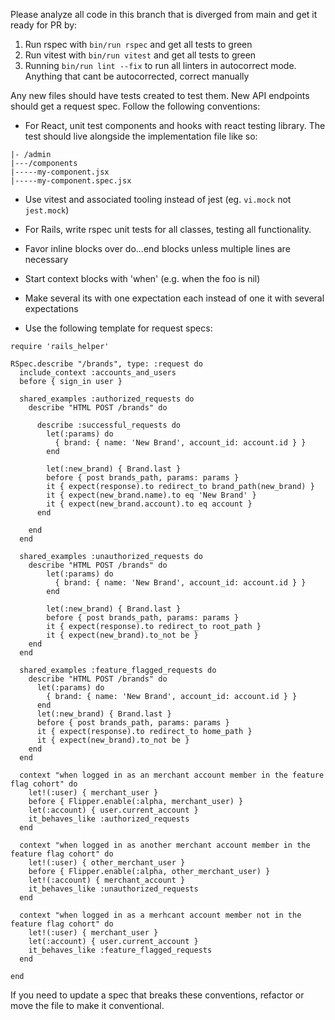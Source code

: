 Please analyze all code in this branch that is diverged from main and get it ready for PR by:

1. Run rspec with `bin/run rspec` and get all tests to green
2. Run vitest with `bin/run vitest` and get all tests to green
3. Running `bin/run lint --fix` to run all linters in autocorrect mode. Anything that cant be autocorrected, correct manually

Any new files should have tests created to test them. New API endpoints should get a request spec. Follow the following conventions:

* For React, unit test components and hooks with react testing library. The test should live alongside the implementation file like so:

```
|- /admin
|---/components
|-----my-component.jsx
|-----my-component.spec.jsx
```
* Use vitest and associated tooling instead of jest (eg. `vi.mock` not `jest.mock`)

* For Rails, write rspec unit tests for all classes, testing all functionality.
* Favor inline blocks over do...end blocks unless multiple lines are necessary
* Start context blocks with 'when' (e.g. when the foo is nil)
* Make several its with one expectation each instead of one it with several expectations
* Use the following template for request specs:

```
require 'rails_helper'

RSpec.describe "/brands", type: :request do
  include_context :accounts_and_users
  before { sign_in user }

  shared_examples :authorized_requests do
    describe "HTML POST /brands" do

      describe :successful_requests do
        let(:params) do
          { brand: { name: 'New Brand', account_id: account.id } }
        end

        let(:new_brand) { Brand.last }
        before { post brands_path, params: params }
        it { expect(response).to redirect_to brand_path(new_brand) }
        it { expect(new_brand.name).to eq 'New Brand' }
        it { expect(new_brand.account).to eq account }
      end

    end
  end

  shared_examples :unauthorized_requests do
    describe "HTML POST /brands" do
        let(:params) do
          { brand: { name: 'New Brand', account_id: account.id } }
        end

        let(:new_brand) { Brand.last }
        before { post brands_path, params: params }
        it { expect(response).to redirect_to root_path }
        it { expect(new_brand).to_not be }
    end
  end

  shared_examples :feature_flagged_requests do
    describe "HTML POST /brands" do
      let(:params) do
        { brand: { name: 'New Brand', account_id: account.id } }
      end
      let(:new_brand) { Brand.last }
      before { post brands_path, params: params }
      it { expect(response).to redirect_to home_path }
      it { expect(new_brand).to_not be }
    end
  end

  context "when logged in as an merchant account member in the feature flag cohort" do
    let!(:user) { merchant_user }
    before { Flipper.enable(:alpha, merchant_user) }
    let(:account) { user.current_account }
    it_behaves_like :authorized_requests
  end

  context "when logged in as another merchant account member in the feature flag cohort" do
    let!(:user) { other_merchant_user }
    before { Flipper.enable(:alpha, other_merchant_user) }
    let!(:account) { merchant_account }
    it_behaves_like :unauthorized_requests
  end

  context "when logged in as a merhcant account member not in the feature flag cohort" do
    let!(:user) { merchant_user }
    let(:account) { user.current_account }
    it_behaves_like :feature_flagged_requests
  end

end
```

If you need to update a spec that breaks these conventions, refactor or move the file to make it conventional.